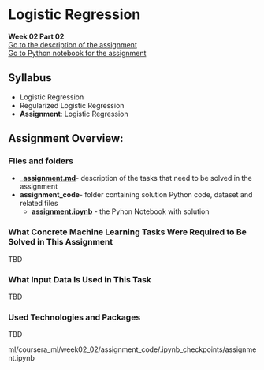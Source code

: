 # Logistic Regression
**Week 02 Part 02**\
[Go to the description of the assignment](_assignment.md)\
[Go to Python notebook for the assignment ](assignment_code/assignment.ipynb)

## Syllabus
- Logistic Regression
- Regularized Logistic Regression
- **Assignment**: Logistic Regression

## Assignment Overview: 

### FIles and folders
- **[_assignment.md](_assignment.md)**- description of the tasks that need to be solved in the assignment
- **assignment_code**- folder containing solution Python code, dataset and related files
  - **[assignment.ipynb](assignment_code/assignment.ipynb)** - the Pyhon Notebook with solution



### What Concrete Machine Learning Tasks Were Required to Be Solved in This Assignment
TBD

### What Input Data Is Used in This Task
TBD

### Used Technologies and Packages
TBD




ml/coursera_ml/week02_02/assignment_code/.ipynb_checkpoints/assignment.ipynb